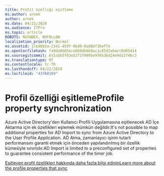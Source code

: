 ```yaml
---
title: Profil özelliği eşitleme
ms.author: arnek
author: arnek
ms.date: 04/21/2020
ms.audience: ITPro
ms.topic: article
ROBOTS: NOINDEX, NOFOLLOW
localization_priority: Normal
ms.assetid: 17e9882a-2341-459f-86d8-6ad8df3bef7e
ms.openlocfilehash: fa9da0665ece868db6b0ac1c85d2ebacc0d65d14
ms.sourcegitcommit: 631cbb5f03e5371f0995e976536d24e9d13746c3
ms.translationtype: MT
ms.contentlocale: tr-TR
ms.lasthandoff: 04/22/2020
ms.locfileid: "43768169"
---
```

# <a name="profile-property-synchronization"></a><span data-ttu-id="fe05c-102">Profil özelliği eşitleme</span><span class="sxs-lookup"><span data-stu-id="fe05c-102">Profile property synchronization</span></span>

<span data-ttu-id="fe05c-103">Azure Active Directory'den Kullanıcı Profili Uygulamasına eşitlenecek AD İçe Aktarma için ek özellikleri eşlemek mümkün değildir.</span><span class="sxs-lookup"><span data-stu-id="fe05c-103">It's not possible to map additional properties for AD Import to sync from Azure Active Directory to the User Profile Application.</span></span> <span data-ttu-id="fe05c-104">AD Alma, zamanlayıcı işinin tutarlı performansını garanti etmek için önceden yapılandırılmış bir özellik kümesiyle sınırlıdır.</span><span class="sxs-lookup"><span data-stu-id="fe05c-104">AD Import is limited to a preconfigured set of properties to guarantee consistent performance of the timer job.</span></span>
  
[<span data-ttu-id="fe05c-105">Eşitleyen profil özellikleri hakkında daha fazla bilgi edinin</span><span class="sxs-lookup"><span data-stu-id="fe05c-105">Learn more about the profile properties that sync</span></span>](https://go.microsoft.com/fwlink/?linkid=875671)
  

